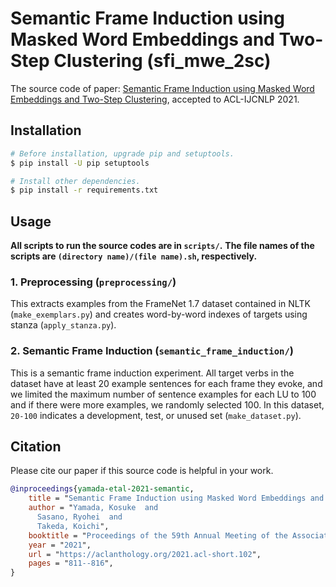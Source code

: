# Semantic Frame Induction using Masked Word Embeddings and Two-Step Clustering (sfi_mwe_2sc)

The source code of paper: [Semantic Frame Induction using Masked Word Embeddings and Two-Step Clustering](https://aclanthology.org/2021.acl-short.102/), accepted to ACL-IJCNLP 2021.

## Installation

```sh
# Before installation, upgrade pip and setuptools.
$ pip install -U pip setuptools

# Install other dependencies.
$ pip install -r requirements.txt
```

## Usage

**All scripts to run the source codes are in `scripts/`.**
**The file names of the scripts are `(directory name)/(file name).sh`, respectively.**

### 1. Preprocessing (`preprocessing/`)

This extracts examples from the FrameNet 1.7 dataset contained in NLTK (`make_exemplars.py`) and creates word-by-word indexes of targets using stanza (`apply_stanza.py`).

### 2. Semantic Frame Induction (`semantic_frame_induction/`)

This is a semantic frame induction experiment.
All target verbs in the dataset have at least 20 example sentences for each frame they evoke, and we limited the maximum number of sentence examples for each LU to 100 and if there were more examples, we randomly selected 100.
In this dataset, `20-100` indicates a development, test, or unused set (`make_dataset.py`).

## Citation

Please cite our paper if this source code is helpful in your work.

```bibtex
@inproceedings{yamada-etal-2021-semantic,
    title = "Semantic Frame Induction using Masked Word Embeddings and Two-Step Clustering",
    author = "Yamada, Kosuke  and
      Sasano, Ryohei  and
      Takeda, Koichi",
    booktitle = "Proceedings of the 59th Annual Meeting of the Association for Computational Linguistics and the 11th International Joint Conference on Natural Language Processing (Volume 2: Short Papers)",
    year = "2021",
    url = "https://aclanthology.org/2021.acl-short.102",
    pages = "811--816",
}
```
